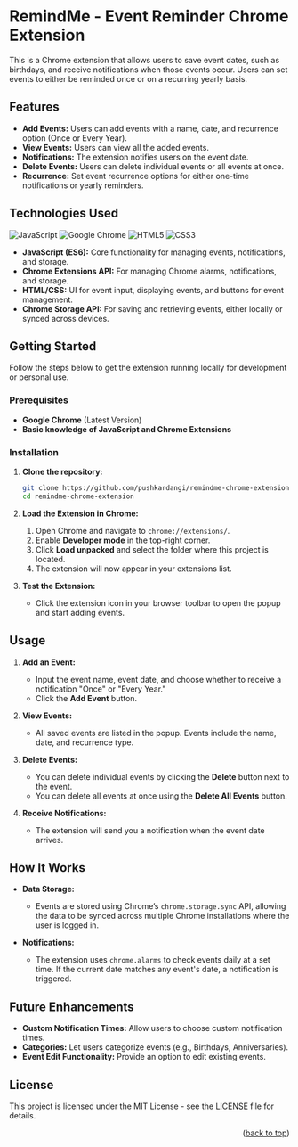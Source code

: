 <a name="readme-top"></a>

# RemindMe - Event Reminder Chrome Extension

This is a Chrome extension that allows users to save event dates, such as birthdays, and receive notifications when those events occur. Users can set events to either be reminded once or on a recurring yearly basis.

## Features

- **Add Events:** Users can add events with a name, date, and recurrence option (Once or Every Year).
- **View Events:** Users can view all the added events.
- **Notifications:** The extension notifies users on the event date.
- **Delete Events:** Users can delete individual events or all events at once.
- **Recurrence:** Set event recurrence options for either one-time notifications or yearly reminders.

## Technologies Used

![JavaScript](https://img.shields.io/badge/javascript-%23323330.svg?style=for-the-badge&logo=javascript&logoColor=%23F7DF1E)
![Google Chrome](https://img.shields.io/badge/Google%20Chrome-4285F4?style=for-the-badge&logo=GoogleChrome&logoColor=white)
![HTML5](https://img.shields.io/badge/html5-%23E34F26.svg?style=for-the-badge&logo=html5&logoColor=white)
![CSS3](https://img.shields.io/badge/css3-%231572B6.svg?style=for-the-badge&logo=css3&logoColor=white)

- **JavaScript (ES6):** Core functionality for managing events, notifications, and storage.
- **Chrome Extensions API:** For managing Chrome alarms, notifications, and storage.
- **HTML/CSS:** UI for event input, displaying events, and buttons for event management.
- **Chrome Storage API:** For saving and retrieving events, either locally or synced across devices.

## Getting Started

Follow the steps below to get the extension running locally for development or personal use.

### Prerequisites

- **Google Chrome** (Latest Version)
- **Basic knowledge of JavaScript and Chrome Extensions**

### Installation

1. **Clone the repository:**

    ```bash
    git clone https://github.com/pushkardangi/remindme-chrome-extension.git
    cd remindme-chrome-extension
    ```

2. **Load the Extension in Chrome:**

    1. Open Chrome and navigate to `chrome://extensions/`.
    2. Enable **Developer mode** in the top-right corner.
    3. Click **Load unpacked** and select the folder where this project is located.
    4. The extension will now appear in your extensions list.

3. **Test the Extension:**
   - Click the extension icon in your browser toolbar to open the popup and start adding events.

## Usage

1. **Add an Event:**
   - Input the event name, event date, and choose whether to receive a notification "Once" or "Every Year."
   - Click the **Add Event** button.

2. **View Events:**
   - All saved events are listed in the popup. Events include the name, date, and recurrence type.

3. **Delete Events:**
   - You can delete individual events by clicking the **Delete** button next to the event.
   - You can delete all events at once using the **Delete All Events** button.

4. **Receive Notifications:**
   - The extension will send you a notification when the event date arrives.

## How It Works

- **Data Storage:**
  - Events are stored using Chrome’s `chrome.storage.sync` API, allowing the data to be synced across multiple Chrome installations where the user is logged in.
  
- **Notifications:**
  - The extension uses `chrome.alarms` to check events daily at a set time. If the current date matches any event's date, a notification is triggered.

## Future Enhancements

- **Custom Notification Times:** Allow users to choose custom notification times.
- **Categories:** Let users categorize events (e.g., Birthdays, Anniversaries).
- **Event Edit Functionality:** Provide an option to edit existing events.

## License

This project is licensed under the MIT License - see the [LICENSE](LICENSE) file for details.

<p align="right">(<a href="#readme-top">back to top</a>)</p>
